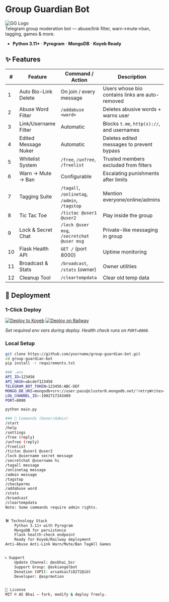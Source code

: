 # Group Guardian Bot

![GG Logo](https://via.placeholder.com/56x56/5b9cff/09111a?text=GG)  
Telegram group moderation bot — abuse/link filter, warn→mute→ban, tagging, games & more.

- **Python 3.11+** · **Pyrogram** · **MongoDB** · **Koyeb Ready**

## ✨ Features

| #  | Feature               | Command / Action               | Description |
|----|-----------------------|--------------------------------|-------------|
| 1  | Auto Bio-Link Delete  | On join / every message        | Users whose bio contains links are auto-removed |
| 2  | Abuse Word Filter     | `/addabuse <word>`             | Deletes abusive words + warns user |
| 3  | Link/Username Filter  | Automatic                      | Blocks `t.me`, `http(s)://`, and usernames |
| 4  | Edited Message Nuker  | Automatic                      | Deletes edited messages to prevent bypass |
| 5  | Whitelist System      | `/free`, `/unfree`, `/freelist`| Trusted members excluded from filters |
| 6  | Warn → Mute → Ban     | Configurable                   | Escalating punishments after limits |
| 7  | Tagging Suite         | `/tagall`, `/onlinetag`, `/admin`, `/tagstop` | Mention everyone/online/admins |
| 8  | Tic Tac Toe           | `/tictac @user1 @user2`        | Play inside the group |
| 9  | Lock & Secret Chat    | `/lock @user msg`, `/secretchat @user msg` | Private-like messaging in group |
| 10 | Flask Health API      | `GET /` (port 8000)            | Uptime monitoring |
| 11 | Broadcast & Stats     | `/broadcast`, `/stats` (owner)  | Owner utilities |
| 12 | Cleanup Tool          | `/cleartempdata`               | Clear old temp data |

## 🚀 Deployment

### 1-Click Deploy
[![Deploy to Koyeb](https://img.shields.io/badge/Koyeb-121a26?style=for-the-badge&logo=koyeb&logoColor=5b9cff)](https://app.koyeb.com/deploy?type=docker&image=docker.io/library/python:3.11&env[PORT]=8000&env[MONGO_DB_URI]=&env[API_ID]=&env[API_HASH]=&env[TELEGRAM_BOT_TOKEN]=&name=group-guardian-bot&run_command=python%20main.py)
[![Deploy on Railway](https://img.shields.io/badge/Railway-121a26?style=for-the-badge&logo=railway&logoColor=5b9cff)](https://railway.app/new/template?template=https%3A%2F%2Fgithub.com%2Fyourname%2Fgroup-guardian-bot)

*Set required env vars during deploy. Health check runs on `PORT=8000`.*

### Local Setup
```bash
git clone https://github.com/yourname/group-guardian-bot.git
cd group-guardian-bot
pip install -r requirements.txt

### .env
API_ID=123456
API_HASH=abcdef123456
TELEGRAM_BOT_TOKEN=123456:ABC-DEF
MONGO_DB_URI=mongodb+srv://user:pass@cluster0.mongodb.net/?retryWrites=true&w=majority
LOG_CHANNEL_ID=-1002717243409
PORT=8000

python main.py

### 💬 Commands (Owner/Admin)
/start
/help
/settings
/free (reply)
/unfree (reply)
/freelist
/tictac @user1 @user2
/lock @username secret message
/secretchat @username hi
/tagall message
/onlinetag message
/admin message
/tagstop
/checkperms
/addabuse word
/stats
/broadcast
/cleartempdata
Note: Some commands require admin rights.


🛠 Technology Stack
    Python 3.11+ with Pyrogram
    MongoDB for persistence
    Flask health-check endpoint
    Ready for Koyeb/Railway deployment
Anti-Abuse Anti-Link Warn/Mute/Ban TagAll Games


📞 Support
    Update Channel: @asbhai_bsr
    Support Group: @askiangelbot
    Donation (UPI): arsadsaifi8272@ibl
    Developer: @asprmotion


🪪 License
MIT © AS Bhai — fork, modify & deploy freely.

